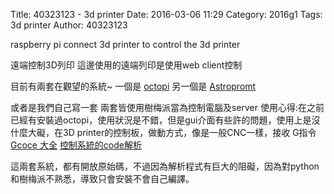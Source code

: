 Title: 40323123 - 3d printer
Date: 2016-03-06 11:29
Category: 2016g1
Tags: 3d printer 
Author: 40323123



raspberry pi  connect 3d printer to control the 3d printer 

<!-- PELICAN_END_SUMMARY -->



遠端控制3D列印
這邊使用的遠端列印是使用web client控制

目前有兩套在觀望的系統~
一個是
<a href="http://octoprint.org/download/">octopi</a>
另一個是
<a href="https://www.astroprint.com/downloads">Astropromt</a>

或者是我們自己寫一套
兩套皆使用樹梅派當為控制電腦及server
使用心得:在之前已經有安裝過octopi，使用狀況是不錯，但是gui介面有些許的問題，使用上是沒什麼大礙，在3D printer的控制板，做動方式，像是一般CNC一樣，接收
G指令
<a href="http://reprap.org/wiki/G-code">Gcoce 大全</a>
<a href="http://www.slideshare.net/roboard/3d-printer-marlin">控制系統的code解析</a>

這兩套系統，都有開放原始碼，不過因為解析程式有巨大的阻礙，因為對python和樹梅派不熟悉，導致只會安裝不會自己編譯。




